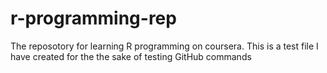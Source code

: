# r-programming-rep
The reposotory for learning R programming on coursera. 
This is a test file I have created for the the sake of testing GitHub commands
